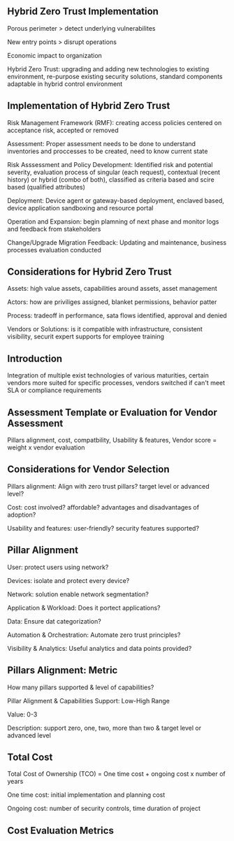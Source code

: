 ## Hybrid Zero Trust Implementation

Porous perimeter > detect underlying vulnerabilites

New entry points > disrupt operations

Economic impact to organization

Hybrid Zero Trust: upgrading and adding new technologies to existing environment, re-purpose existing security solutions, standard components adaptable in hybrid control environment

## Implementation of Hybrid Zero Trust

Risk Management Framework (RMF): creating access policies centered on acceptance risk, accepted or removed

Assessment: Proper assessment needs to be done to understand inventories and proccesses to be created, need to know current state

Risk Asssessment and Policy Development: Identified risk and potential severity, evaluation process of singular (each request), contextual (recent history) or hybrid (combo of both), classified as criteria based and scire based (qualified attributes)

Deployment: Device agent or gateway-based deployment, enclaved based, device application sandboxing and resource portal

Operation and Expansion: begin plamning of next phase and monitor logs and feedback from stakeholders

Change/Upgrade Migration Feedback: Updating and maintenance, business processes evaluation conducted

## Considerations for Hybrid Zero Trust

Assets: high value assets, capabilities around assets, asset management

Actors: how are priviliges assigned, blanket permissions, behavior patter

Process: tradeoff in performance, sata flows identified, approval and denied

Vendors or Solutions: is it compatible with infrastructure, consistent visibility, securit expert supports for employee training

## Introduction

Integration of multiple exist technologies of various maturities, certain vendors more suited for specific processes, vendors switched if can't meet SLA or compliance requirements

## Assessment Template or Evaluation for Vendor Assessment

Pillars alignment, cost, compatbility, Usability & features, Vendor score = weight x vendor evaluation

## Considerations for Vendor Selection

Pillars alignment: Align with zero trust pillars? target level or advanced level?

Cost: cost involved? affordable? advantages and disadvantages of adoption?

Usability and features: user-friendly? security features supported?

## Pillar Alignment

User: protect users using network?

Devices: isolate and protect every device?

Network: solution enable network segmentation?

Application & Workload: Does it portect applications?

Data: Ensure dat categorization?

Automation & Orchestration: Automate zero trust principles?

Visibility & Analytics: Useful analytics and data points provided?

## Pillars Alignment: Metric

How many pillars supported & level of capabilities?

Pillar Alignment & Capabilities Support: Low-High Range

Value: 0-3

Description: support zero, one, two, more than two & target level or advanced level

## Total Cost

Total Cost of Ownership (TCO) = One time cost + ongoing cost x number of years

One time cost: initial implementation and planning cost

Ongoing cost: number of security controls, time duration of project 

## Cost Evaluation Metrics































